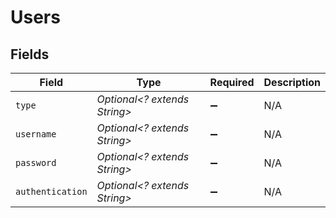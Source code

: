 # Users


## Fields

| Field                        | Type                         | Required                     | Description                  |
| ---------------------------- | ---------------------------- | ---------------------------- | ---------------------------- |
| `type`                       | *Optional<? extends String>* | :heavy_minus_sign:           | N/A                          |
| `username`                   | *Optional<? extends String>* | :heavy_minus_sign:           | N/A                          |
| `password`                   | *Optional<? extends String>* | :heavy_minus_sign:           | N/A                          |
| `authentication`             | *Optional<? extends String>* | :heavy_minus_sign:           | N/A                          |